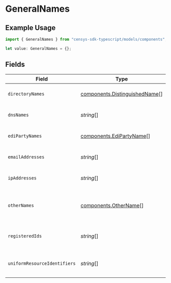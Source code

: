 # GeneralNames

## Example Usage

```typescript
import { GeneralNames } from "censys-sdk-typescript/models/components";

let value: GeneralNames = {};
```

## Fields

| Field                                                                                            | Type                                                                                             | Required                                                                                         | Description                                                                                      |
| ------------------------------------------------------------------------------------------------ | ------------------------------------------------------------------------------------------------ | ------------------------------------------------------------------------------------------------ | ------------------------------------------------------------------------------------------------ |
| `directoryNames`                                                                                 | [components.DistinguishedName](../../models/components/distinguishedname.md)[]                   | :heavy_minus_sign:                                                                               | The parsed directoryName entries in the GeneralName.                                             |
| `dnsNames`                                                                                       | *string*[]                                                                                       | :heavy_minus_sign:                                                                               | The parsed dNSName entries in the GeneralName.                                                   |
| `ediPartyNames`                                                                                  | [components.EdiPartyName](../../models/components/edipartyname.md)[]                             | :heavy_minus_sign:                                                                               | The parsed eDIPartyName entries in the GeneralName.                                              |
| `emailAddresses`                                                                                 | *string*[]                                                                                       | :heavy_minus_sign:                                                                               | The parsed rfc822Name entries in the GeneralName.                                                |
| `ipAddresses`                                                                                    | *string*[]                                                                                       | :heavy_minus_sign:                                                                               | The parsed ipAddress entries in the GeneralName.                                                 |
| `otherNames`                                                                                     | [components.OtherName](../../models/components/othername.md)[]                                   | :heavy_minus_sign:                                                                               | The parsed otherName entries in the GeneralName. An arbitrary binary value identified by an OID. |
| `registeredIds`                                                                                  | *string*[]                                                                                       | :heavy_minus_sign:                                                                               | The parsed registeredID entries in the GeneralName. Stored in dotted-decimal format.             |
| `uniformResourceIdentifiers`                                                                     | *string*[]                                                                                       | :heavy_minus_sign:                                                                               | The parsed uniformResourceIdentifier entries in the GeneralName.                                 |
